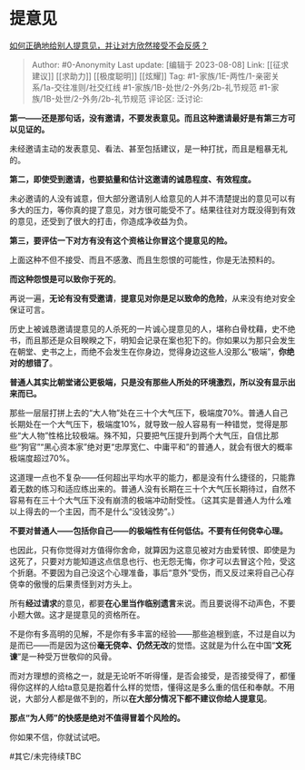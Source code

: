 # 提意见
[如何正确地给别人提意见，并让对方欣然接受不会反感？](https://www.zhihu.com/question/40288998/answer/1873029835)

> Author: #0-Anonymity
> Last update: [编辑于 2023-08-08]
> Link: [[征求建议]] [[求助力]] [[极度聪明]] [[炫耀]]
> Tag: #1-家族/1E-两性/1-亲密关系/1a-交往准则/社交红线 #1-家族/1B-处世/2-外务/2b-礼节规范 #1-家族/1B-处世/2-外务/2b-礼节规范
> 评论区:
> 泛讨论:

**第一——还是那句话，没有邀请，不要发表意见。而且这种邀请最好是有第三方可以见证的。**

未经邀请主动的发表意见、看法、甚至包括建议，是一种打扰，而且是粗暴无礼的。

**第二，即使受到邀请，也要掂量和估计这邀请的诚恳程度、有效程度。**

未必邀请的人没有诚意，但大部分邀请别人给意见的人并不清楚提出的意见可以有多大的压力，等你真的提了意见，对方很可能受不了。结果往往对方既没得到有效的意见，还受到了很大的打击，你造成净收益为负。

**第三，要评估一下对方有没有这个资格让你冒这个提意见的险。**

上面这种不但不接受、而且不感激、而且生怨恨的可能性，你是无法预料的。

**而这种怨恨是可以致你于死的**。

再说一遍，**无论有没有受邀请**，**提意见对你是足以致命的危险**，从来没有绝对安全保证可言。

历史上被诚恳邀请提意见的人杀死的一片诚心提意见的人，堪称白骨枕藉，史不绝书，而且那还是众目睽睽之下，明知会记录在案也犯下的。你如果以为那只会发生在朝堂、史书之上，而绝不会发生在你身边，觉得身边这些人没那么“极端”，**你绝对的想错了**。

**普通人其实比朝堂诸公更极端，只是没有那些人所处的环境激烈，所以没有显示出来而已。**

那些一层层打拼上去的“大人物”处在三十个大气压下，极端度70%。普通人自己长期处在一个大气压下，极端度10%，就导致一般人容易有一种错觉，觉得是那些“大人物”性格比较极端。殊不知，只要把气压提升到两个大气压，自信比那些“狗官”“黑心资本家”绝对更“忠厚宽仁、中庸平和”的普通人，就会有很大的概率极端度超过70%。

这道理一点也不复杂——任何超出平均水平的能力，都是没有什么捷径的，只能靠着无数的练习和适应练出来的。普通人没有长期在三十个大气压长期待过，自然不容易有在三十个大气压下没有崩溃的极端冲动耐受性。（这其实是普通人为什么难以上得去的一个主因，而不是什么“没钱没势”。）

**不要对普通人——包括你自己——的极端性有任何低估。不要有任何侥幸心理。**

也因此，只有你觉得对方值得你舍命，就算因为这意见被对方由爱转恨、即使是为这死了，只要对方能知道这点信息也行、也无怨无悔，你才可以去冒这个险，受这个折磨。不要因为自己没这个心理准备，事后“意外”受伤，而又反过来将自己心存侥幸的傲慢的后果责怪到对方头上。

所有**经过请求**的意见，都要**在心里当作临别遗言**来说。而且要说得不动声色，不要小题大做。这才是提意见的资格所在。

不是你有多高明的见解，不是你有多丰富的经验——那些追根到底，不过是自以为是而已——而是因为这份**毫无侥幸、仍然无改**的觉悟。这就是为什么在中国“**文死谏**”是一种受万世敬仰的风骨。

而对方理想的资格之一，就是无论听不听得懂，是否会接受，是否接受得了，都懂得你这样的人给ta意见是抱着什么样的觉悟，懂得这是多么重的信任和奉献。不用说，大部分人都是做不到的，所以**在大部分情况下都不建议你给人提意见**。

**那点“为人师”的快感是绝对不值得冒着个风险的。**

你如果不信，你就试试吧。

#其它/未完待续TBC
